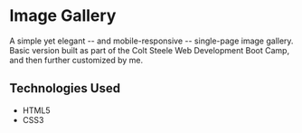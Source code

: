 # Image Gallery

A simple yet elegant -- and mobile-responsive -- single-page image gallery. Basic version built as part of the Colt Steele Web Development Boot Camp, and then further customized by me.

## Technologies Used

- HTML5
- CSS3